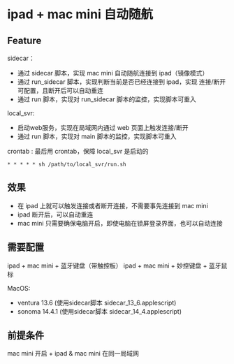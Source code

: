 # ipad + mac mini 自动随航

## Feature

sidecar：
- 通过 sidecar 脚本，实现 mac mini 自动随航连接到 ipad（镜像模式）
- 通过 run_sidecar 脚本，实现判断当前是否已经连接到 ipad，实现 连接/断开 可配置，且断开后可以自动重连
- 通过 run 脚本，实现对 run_sidecar 脚本的监控，实现脚本可重入

local_svr:
- 启动web服务，实现在局域网内通过 web 页面上触发连接/断开
- 通过 run 脚本，实现对 main 脚本的监控，实现脚本可重入

crontab : 最后用 crontab，保障 local_svr 是启动的
```shell
* * * * * sh /path/to/local_svr/run.sh 
```

## 效果

- 在 ipad 上就可以触发连接或者断开连接，不需要事先连接到 mac mini
- ipad 断开后，可以自动重连
- mac mini 只需要确保电脑开启，即使电脑在锁屏登录界面，也可以自动连接

## 需要配置

ipad + mac mini + 蓝牙键盘（带触控板）
ipad + mac mini + 妙控键盘 + 蓝牙鼠标

MacOS:
- ventura 13.6 (使用sidecar脚本 sidecar_13_6.applescript)
- sonoma 14.4.1 (使用sidecar脚本 sidecar_14_4.applescript)
## 前提条件

mac mini 开启 + ipad & mac mini 在同一局域网